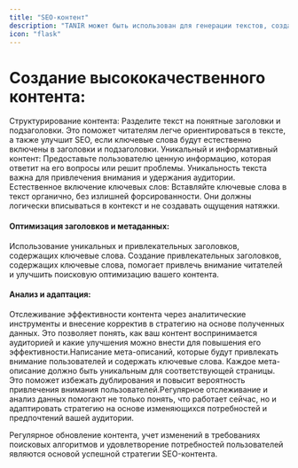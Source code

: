 ```yaml
---
title: "SEO-контент"
description: "TANIR может быть использован для генерации текстов, создания медиаконтента или разработки дизайна, что может ускорить процесс создания материалов для маркетинга и коммуникаций."
icon: "flask"
---
```


# Создание высококачественного контента:
Структурирование контента: Разделите текст на понятные заголовки и подзаголовки. Это поможет читателям легче ориентироваться в тексте, а также улучшит SEO, если ключевые слова будут естественно включены в заголовки и подзаголовки.
Уникальный и информативный контент: Предоставьте пользователю ценную информацию, которая ответит на его вопросы или решит проблемы. Уникальность текста важна для привлечения внимания и удержания аудитории.
Естественное включение ключевых слов: Вставляйте ключевые слова в текст органично, без излишней форсированности. Они должны логически вписываться в контекст и не создавать ощущения натяжки.
####  Оптимизация заголовков и метаданных:
Использование уникальных и привлекательных заголовков, содержащих ключевые слова. Создание привлекательных заголовков, содержащих ключевые слова, помогает привлечь внимание читателей и улучшить поисковую оптимизацию вашего контента.
#### Анализ и адаптация:
Отслеживание эффективности контента через аналитические инструменты  и внесение корректив в стратегию на основе полученных данных.  Это позволяет понять, как ваш контент воспринимается аудиторией и какие улучшения можно внести для повышения его эффективности.Написание мета-описаний, которые будут привлекать внимание пользователей и содержать ключевые слова. Каждое мета-описание должно быть уникальным для соответствующей страницы. Это поможет избежать дублирования и повысит вероятность привлечения внимания пользователей.Регулярное отслеживание и анализ данных помогают не только понять, что работает сейчас, но и адаптировать стратегию на основе изменяющихся потребностей и предпочтений вашей аудитории.

Регулярное обновление контента, учет изменений в требованиях поисковых алгоритмов и удовлетворение потребностей пользователей являются основой успешной стратегии SEO-контента.
